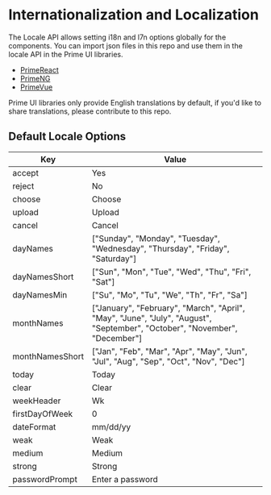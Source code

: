 # Internationalization and Localization

The Locale API allows setting i18n and l7n options globally for the components. You can import json files in this repo and use them in the locale API in the Prime UI libraries.

- [PrimeReact](https://primefaces.org/primereact/showcase/#/locale)
- [PrimeNG](https://primefaces.org/primeng/showcase/#/i18n)
- [PrimeVue](https://primefaces.org/primevue/showcase/#/locale)

Prime UI libraries only provide English translations by default, if you'd like to share translations, please contribute to this repo.

## Default Locale Options

| Key |	Value
| --- | ---
| accept | Yes
| reject | No
| choose | Choose
| upload | Upload
| cancel | Cancel
| dayNames | ["Sunday", "Monday", "Tuesday", "Wednesday", "Thursday", "Friday", "Saturday"]
| dayNamesShort | ["Sun", "Mon", "Tue", "Wed", "Thu", "Fri", "Sat"]
| dayNamesMin | ["Su", "Mo", "Tu", "We", "Th", "Fr", "Sa"]
| monthNames | ["January", "February", "March", "April", "May", "June", "July", "August", "September", "October", "November", "December"]
| monthNamesShort | ["Jan", "Feb", "Mar", "Apr", "May", "Jun", "Jul", "Aug", "Sep", "Oct", "Nov", "Dec"]
| today | Today
| clear | Clear
| weekHeader | Wk
| firstDayOfWeek | 0
| dateFormat | mm/dd/yy
| weak | Weak
| medium | Medium
| strong | Strong
| passwordPrompt | Enter a password

